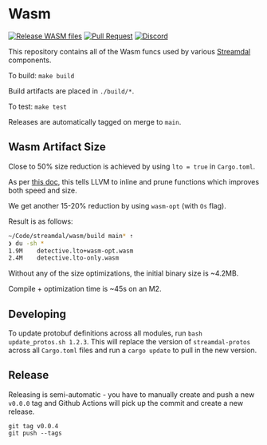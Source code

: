 Wasm
====
[![Release WASM files](https://github.com/streamdal/streamdal/actions/workflows/libs-wasm-release.yml/badge.svg)](https://github.com/streamdal/streamdal/blob/main/.github/workflows/libs-wasm-release.yml)
[![Pull Request](https://github.com/streamdal/streamdal/actions/workflows/libs-wasm-pr.yml/badge.svg)](https://github.com/streamdal/streamdal/actions/workflows/libs-wasm-pr.yml)
[![Discord](https://img.shields.io/badge/Community-Discord-4c57e8.svg)](https://discord.gg/streamdal)

This repository contains all of the Wasm funcs used by various 
[Streamdal](https://github.com/streamdal/streamdal) components.

To build: `make build`

Build artifacts are placed in `./build/*`.

To test: `make test`

Releases are automatically tagged on merge to `main`.

## Wasm Artifact Size

Close to 50% size reduction is achieved by using `lto = true` in `Cargo.toml`.

As per [this doc](https://rustwasm.github.io/docs/book/reference/code-size.html),
this tells LLVM to inline and prune functions which improves both speed and size.

We get another 15-20% reduction by using `wasm-opt` (with `Os` flag).

Result is as follows:

```bash
~/Code/streamdal/wasm/build main* ⇡                                                                          2h41m ✖ ⚑ ◒
❯ du -sh *
1.9M	detective.lto+wasm-opt.wasm
2.4M	detective.lto-only.wasm
```

Without any of the size optimizations, the initial binary size is ~4.2MB.

Compile + optimization time is ~45s on an M2.

## Developing

To update protobuf definitions across all modules, run `bash update_protos.sh 1.2.3`. This will replace the 
version of `streamdal-protos` across all `Cargo.toml` files and run a `cargo update` to pull in the new version.

## Release

Releasing is semi-automatic - you have to manually create and push a new `v0.0.0`
tag and Github Actions will pick up the commit and create a new release.

```
git tag v0.0.4
git push --tags
```

